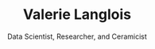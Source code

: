 ---
title: "Valerie Langlois"
subtitle: "Data Scientist, Researcher, and Ceramicist"
description: |
  I am an applied data scientist, interested in topics related to machine learning, statistical modeling, data visualization, and cognition. I really enjoy problem-solving and scripting in **R & Python**.<br><br> I am also a functional ceramicist. You can find an [online gallery](https://vlanglois.com/pottery/) of my current and past work, or head to my [store](https://primspottery.etsy.com) if you want to buy one of my pieces.
images:
  # goes in /static/img
  - img/CirclePicMe.png
image_left: true
text_align_left: true
show_social_links: true # specify social accounts in site config
show_action_link: true
action_link: /about
#action_label: "Read more &rarr;"
action_type: text # text, button
type: home
---